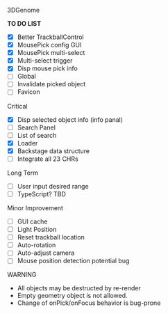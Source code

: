 3DGenome

**TO DO LIST**

- [x] Better TrackballControl
- [x] MousePick config GUI
- [x] MousePick multi-select
- [x] Multi-select trigger
- [x] Disp mouse pick info
- [ ] Global
- [ ] Invalidate picked object
- [ ] Favicon

Critical
- [x] Disp selected object info (info panal)
- [ ] Search Panel
- [ ] List of search
- [x] Loader
- [x] Backstage data structure
- [ ] Integrate all 23 CHRs

Long Term
- [ ] User input desired range
- [ ] TypeScript? TBD

Minor Improvement
- [ ] GUI cache
- [ ] Light Position
- [ ] Reset trackball location
- [ ] Auto-rotation
- [ ] Auto-adjust camera
- [ ] Mouse position detection potential bug

WARNING
- All objects may be destructed by re-render
- Empty geometry object is not allowed.
- Change of onPick/onFocus behavior is bug-prone